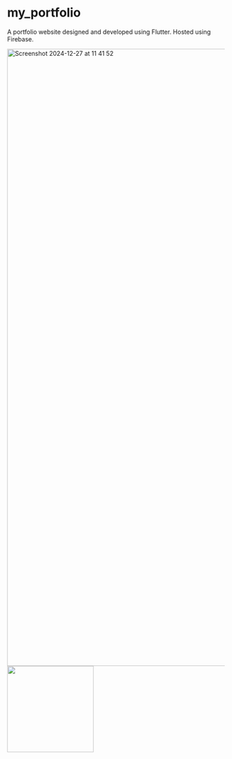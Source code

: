 # my_portfolio
A portfolio website designed and developed using Flutter. 
Hosted using Firebase. 

<img width="1431" alt="Screenshot 2024-12-27 at 11 41 52" src="https://github.com/user-attachments/assets/e6b2e038-0db0-44b2-8023-5eda4f115c1f" />

<img src = "https://github.com/user-attachments/assets/6d3216c7-30e3-4d64-a6d6-122841576303" width = 200> 
